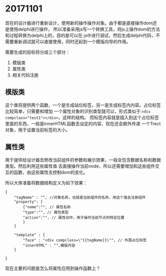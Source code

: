 # 20171101
现在的设计器进行重新设计，使用新的操作操作对象。由于都是直接操作dom还是使用delphi进行操作，
所以准备采用js写一个转换工具，将js上操作dom的方法和过程转换为delphi上的，目的是可以在
js中进行调试，然后生成delphi代码，不需要重新调试就可以直接使用，同时还起到一个模版向导的作用。

需要生成的目标将分成三个部分：
1. 模版类
2. 属性类
3. 相关代码注册

## 模版类
这个类将提供两个函数，一个是生成站位标签，另一是生成标签内内容。占位标签比较简单，只需要和增加
一个属性对象的识别类型就可以，形式类似于:`<div compclass="test1"></div>`，这样的结构。
而标签内容就是插入到这个占位标签里面的东西，一般是innerHTML函数去设定的内容，现在还会额外传递
一个Trect对象，用于设置当前标签的大小。

## 属性类
用于提供给设计器去修改当前组件的参数和展示效果，一般会包含数据名称和数据类型。然后利用这些属性值
去直接操作当前node，所以还需要增加和这些组件交互的函数，由这些属性去控制dom的变化。

所以大体准备将数据结构定义为如下效果：
```
{
    "tagName" : "", //对象名称，也就是当前组件的名称，用这个值去注册组件
    "property": [
        {"name":"", // 属性名称
        "type":"", // 属性类型
        "action":"", // 属性动作，用于操作当前节点的特定位置
        }
    ]

    "template" : {
        "face" : "<div compclass=\"{{tagName}}\"", // 外围占位标签
        "innerHTML" : "",模版内容
    }
    
}
```

现在主要的问题是怎么将属性应用到操作函数上？